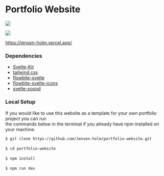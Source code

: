 # Portfolio Website

![]("https://github.com/Jensen-holm/portfolio-website/blob/main/phone.gif")

![]("https://github.com/Jensen-holm/portfolio-website/blob/main/desktop.gif")

https://jensen-holm.vercel.app/

### Dependencies

- [Svelte-Kit]("https://kit.svelte.dev/")
- [tailwind css]("https://tailwindcss.com/")
- [flowbite-svelte]("https://flowbite-svelte.com/")
- [flowbite-svelte-icons]("https://flowbite-svelte.com/docs/extend/icons")
- [svelte-sound]("https://github.com/Rajaniraiyn/svelte-sound")

### Local Setup

If you would like to use this website as a template for your own portfolio project you can run <br>
the commands below in the terminal if you already have npm installed on your machine.

`$ git clone https://github.com/Jensen-holm/portfolio-website.git` <br>
<br>
`$ cd portfolio-website` <br>
<br>
`$ npm install`<br>
<br>
`$ npm run dev`
<br>
